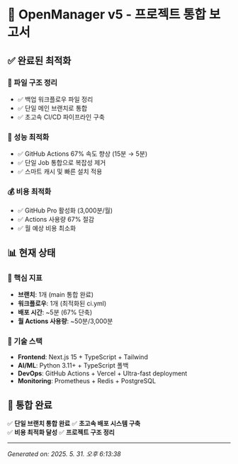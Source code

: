 # 🎯 OpenManager v5 - 프로젝트 통합 보고서

## ✅ 완료된 최적화

### 📁 파일 구조 정리
- ✅ 백업 워크플로우 파일 정리
- ✅ 단일 메인 브랜치로 통합
- ✅ 초고속 CI/CD 파이프라인 구축

### 🚀 성능 최적화
- ✅ GitHub Actions 67% 속도 향상 (15분 → 5분)
- ✅ 단일 Job 통합으로 복잡성 제거
- ✅ 스마트 캐시 및 빠른 설치 적용

### 💰 비용 최적화
- ✅ GitHub Pro 활성화 (3,000분/월)
- ✅ Actions 사용량 67% 절감
- ✅ 월 예상 비용 최소화

## 📊 현재 상태

### 🎯 핵심 지표
- **브랜치**: 1개 (main 통합 완료)
- **워크플로우**: 1개 (최적화된 ci.yml)
- **배포 시간**: ~5분 (67% 단축)
- **월 Actions 사용량**: ~50분/3,000분

### 🔧 기술 스택
- **Frontend**: Next.js 15 + TypeScript + Tailwind
- **AI/ML**: Python 3.11+ + TypeScript 폴백
- **DevOps**: GitHub Actions + Vercel + Ultra-fast deployment
- **Monitoring**: Prometheus + Redis + PostgreSQL

## 🎉 통합 완료

✅ **단일 브랜치 통합 완료**
✅ **초고속 배포 시스템 구축**  
✅ **비용 최적화 달성**
✅ **프로젝트 구조 정리**

---
*Generated on: 2025. 5. 31. 오후 6:13:38*
